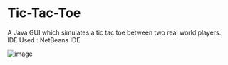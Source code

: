# Tic-Tac-Toe
A Java GUI which simulates a tic tac toe between two real world players.
<br>
IDE Used : NetBeans IDE

![image](https://user-images.githubusercontent.com/78521741/162999292-513b9151-cdc4-4b61-8963-7bc4b39d8038.png)
